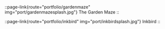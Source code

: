 ::page-link{route="portfolio/gardenmaze" img="port/gardenmazesplash.jpg"}
The Garden Maze
::

::page-link{route="portfolio/inkbird" img="port/inkbirdsplash.jpg"}
Inkbird
::